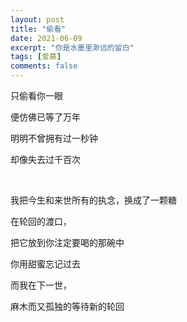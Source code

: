 ```yaml
---
layout: post
title: "偷看"
date: 2021-06-09
excerpt: "你是水墨里渺远的留白"
tags: [爱慕]
comments: false
---
```


<p>

只偷看你一眼 
         
便仿佛已等了万年            

明明不曾拥有过一秒钟            

却像失去过千百次

</p>
<br />
<p>

我把今生和来世所有的执念，换成了一颗糖           

在轮回的渡口，      

把它放到你注定要喝的那碗中    

你用甜蜜忘记过去       

而我在下一世，      

麻木而又孤独的等待新的轮回   
  
</p>   